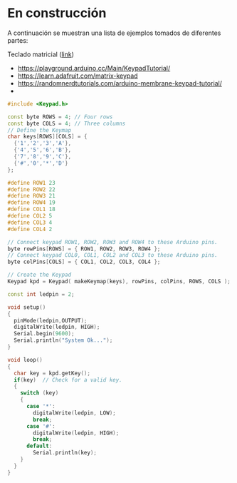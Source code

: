 # En construcción

A continuación se muestran una lista de ejemplos tomados de diferentes partes:

Teclado matricial ([link](https://wokwi.com/projects/375583898825876481))

* https://playground.arduino.cc/Main/KeypadTutorial/
* https://learn.adafruit.com/matrix-keypad
* https://randomnerdtutorials.com/arduino-membrane-keypad-tutorial/
* 


```ino
#include <Keypad.h>

const byte ROWS = 4; // Four rows
const byte COLS = 4; // Three columns
// Define the Keymap
char keys[ROWS][COLS] = {
  {'1','2','3','A'},
  {'4','5','6','B'},
  {'7','8','9','C'},
  {'#','0','*','D'}
};

#define ROW1 23
#define ROW2 22
#define ROW3 21
#define ROW4 19
#define COL1 18
#define COL2 5
#define COL3 4
#define COL4 2

// Connect keypad ROW1, ROW2, ROW3 and ROW4 to these Arduino pins.
byte rowPins[ROWS] = { ROW1, ROW2, ROW3, ROW4 };
// Connect keypad COL0, COL1, COL2 and COL3 to these Arduino pins.
byte colPins[COLS] = { COL1, COL2, COL3, COL4 }; 

// Create the Keypad
Keypad kpd = Keypad( makeKeymap(keys), rowPins, colPins, ROWS, COLS );

const int ledpin = 2;

void setup()
{
  pinMode(ledpin,OUTPUT);
  digitalWrite(ledpin, HIGH);
  Serial.begin(9600);
  Serial.println("System Ok...");
}

void loop()
{
  char key = kpd.getKey();
  if(key)  // Check for a valid key.
  {
    switch (key)
    {
      case '*':
        digitalWrite(ledpin, LOW);
        break;
      case '#':
        digitalWrite(ledpin, HIGH);
        break;
      default:
        Serial.println(key);
    }
  }
}
```